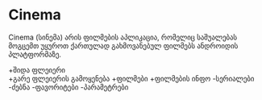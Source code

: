 # Cinema
Cinema (სინემა) არის ფილმების აპლიკაცია, რომელიც საშუალებას მოგცემთ უყუროთ ქართულად გახმოვანებულ ფილმებს ანდროიდის პლატფორმაზე.

+შიდა ფლეიერი<br>
+გარე ფლეიერის გამოყენება
+ფილმები
+ფილმების ინფო
-სერიალები
-ძებნა
-ფავორიტები
-პარამეტრები
